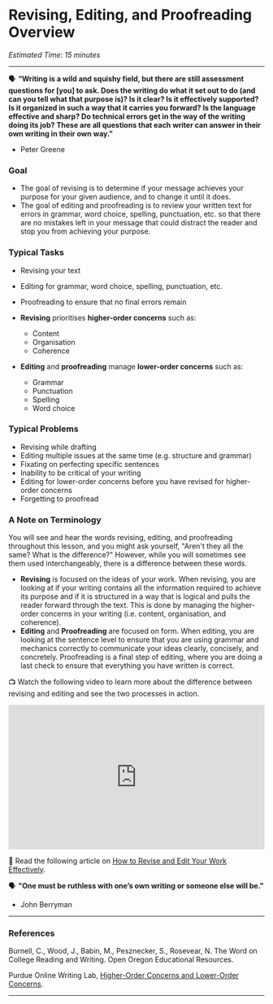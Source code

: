 # Revising, Editing, and Proofreading Overview

*Estimated Time: 15 minutes*

---

<aside>


🗣 **“Writing is a wild and squishy field, but there are still assessment questions for [you] to ask. Does the writing do what it set out to do (and can you tell what that purpose is)? Is it clear? Is it effectively supported? Is it organized in such a way that it carries you forward? Is the language effective and sharp? Do technical errors get in the way of the writing doing its job? These are all questions that each writer can answer in their own writing in their own way.”**

- Peter Greene
</aside>

### Goal

- The goal of revising is to determine if your message achieves your purpose for your given audience, and to change it until it does.
- The goal of editing and proofreading is to review your written text for errors in grammar, word choice, spelling, punctuation, etc. so that there are no mistakes left in your message that could distract the reader and stop you from achieving your purpose.

### Typical Tasks

- Revising your text
- Editing for grammar, word choice, spelling, punctuation, etc.
- Proofreading to ensure that no final errors remain
- **Revising** prioritises **higher-order concerns** such as:
    - Content
    - Organisation
    - Coherence

- **Editing** and **proofreading** manage **lower-order concerns** such as:
    - Grammar
    - Punctuation
    - Spelling
    - Word choice

### Typical Problems

- Revising while drafting
- Editing multiple issues at the same time (e.g. structure and grammar)
- Fixating on perfecting specific sentences
- Inability to be critical of your writing
- Editing for lower-order concerns before you have revised for higher-order concerns
- Forgetting to proofread

### A Note on Terminology

You will see and hear the words revising, editing, and proofreading throughout this lesson, and you might ask yourself, "Aren't they all the same? What is the difference?" However, while you will sometimes see them used interchangeably, there is a difference between these words. 

- **Revising** is focused on the ideas of your work. When revising, you are looking at if your writing contains all the information required to achieve its purpose and if it is structured in a way that is logical and pulls the reader forward through the text. This is done by managing the higher-order concerns in your writing (i.e. content, organisation, and coherence).
- **Editing** and **Proofreading** are focused on form. When editing, you are looking at the sentence level to ensure that you are using grammar and mechanics correctly to communicate your ideas clearly, concisely, and concretely. Proofreading is a final step of editing, where you are doing a last check to ensure that everything you have written is correct.

<aside>


📺 Watch the following video to learn more about the difference between revising and editing and see the two processes in action.

</aside>

<div style="position: relative; padding-bottom: 56.25%; height: 0;"><iframe src="https://www.youtube.com/embed/v-oVfO_whoY?start=96" title="YouTube video player" frameborder="0" allow="accelerometer; autoplay; clipboard-write; encrypted-media; gyroscope; picture-in-picture" allowfullscreen style="position: absolute; top: 0; left: 0; width: 100%; height: 100%;"></iframe></div> 


<aside>

📖 Read the following article on [How to Revise and Edit Your Work Effectively](https://writingcooperative.com/how-to-revise-and-edit-your-writing-effectively-89bbc0f0e0b4).

</aside>

<aside>

🗣 **"One must be ruthless with one’s own writing or someone else will be."**

- John Berryman
</aside>

---

### References

Burnell, C., Wood, J., Babin, M., Pesznecker, S., Rosevear, N. The Word on College Reading and Writing. Open Oregon Educational Resources.

Purdue Online Writing Lab, [Higher-Order Concerns and Lower-Order Concerns](https://owl.purdue.edu/owl/general_writing/mechanics/hocs_and_locs.html).

---
